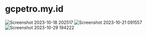 # gcpetro.my.id
![Screenshot 2023-10-18 202517](https://github.com/GectorCh/GCPetro/assets/93502005/d8653f5b-1298-41f7-b5e6-f8a18deca720)
![Screenshot 2023-10-21 091557](https://github.com/GectorCh/GCK/assets/93502005/b2af43d0-549c-41fc-9168-bda8894aba10)
![Screenshot 2023-10-29 194222](https://github.com/GectorCh/GCPetro/assets/93502005/40b16843-4bcd-4b6e-96e2-0e3c3491e030)




